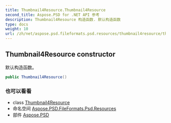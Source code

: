 ```yaml
---
title: Thumbnail4Resource.Thumbnail4Resource
second_title: Aspose.PSD for .NET API 参考
description: Thumbnail4Resource 构造函数. 默认构造函数
type: docs
weight: 10
url: /zh/net/aspose.psd.fileformats.psd.resources/thumbnail4resource/thumbnail4resource/
---
```

## Thumbnail4Resource constructor

默认构造函数。

```csharp
public Thumbnail4Resource()
```

### 也可以看看

* class [Thumbnail4Resource](../)
* 命名空间 [Aspose.PSD.FileFormats.Psd.Resources](../../thumbnail4resource/)
* 部件 [Aspose.PSD](../../../)


